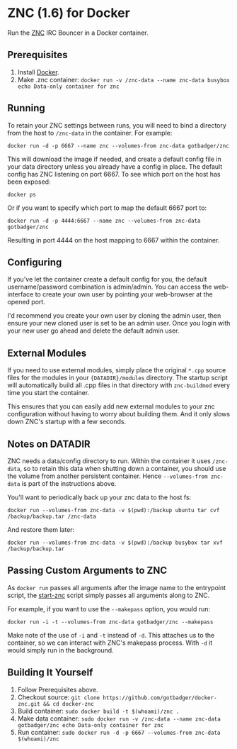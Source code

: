 # ZNC (1.6) for Docker

Run the [ZNC](http://znc.in) IRC Bouncer in a Docker container.


## Prerequisites

1. Install [Docker](http://docker.io/).
2. Make .znc container: `docker run -v /znc-data --name znc-data busybox echo Data-only container for znc`


## Running

To retain your ZNC settings between runs, you will need to bind a directory
from the host to `/znc-data` in the container. For example:

    docker run -d -p 6667 --name znc --volumes-from znc-data gotbadger/znc

This will download the image if needed, and create a default config file in
your data directory unless you already have a config in place. The default
config has ZNC listening on port 6667. To see which port on the host has been
exposed:

    docker ps

Or if you want to specify which port to map the default 6667 port to:

    docker run -d -p 4444:6667 --name znc --volumes-from znc-data gotbadger/znc

Resulting in port 4444 on the host mapping to 6667 within the container.


## Configuring

If you've let the container create a default config for you, the default
username/password combination is admin/admin. You can access the web-interface
to create your own user by pointing your web-browser at the opened port.

I'd recommend you create your own user by cloning the admin user, then ensure
your new cloned user is set to be an admin user. Once you login with your new
user go ahead and delete the default admin user.


## External Modules

If you need to use external modules, simply place the original `*.cpp` source
files for the modules in your `{DATADIR}/modules` directory. The startup
script will automatically build all .cpp files in that directory with
`znc-buildmod` every time you start the container.

This ensures that you can easily add new external modules to your znc
configuration without having to worry about building them. And it only slows
down ZNC's startup with a few seconds.


## Notes on DATADIR

ZNC needs a data/config directory to run. Within the container it uses
`/znc-data`, so to retain this data when shutting down a container, you should
use the volume from another persistent container. Hence `--volumes-from znc-data`
is part of the instructions above.

You'll want to periodically back up your znc data to the host fs:

    docker run --volumes-from znc-data -v $(pwd):/backup ubuntu tar cvf /backup/backup.tar /znc-data

And restore them later:

    docker run --volumes-from znc-data -v $(pwd):/backup busybox tar xvf /backup/backup.tar


## Passing Custom Arguments to ZNC

As `docker run` passes all arguments after the image name to the entrypoint
script, the [start-znc][] script simply passes all arguments along to ZNC.

[start-znc]: https://github.com/gotbadger/docker-znc/blob/master/start-znc

For example, if you want to use the `--makepass` option, you would run:

    docker run -i -t --volumes-from znc-data gotbadger/znc --makepass

Make note of the use of `-i` and `-t` instead of `-d`. This attaches us to the
container, so we can interact with ZNC's makepass process. With `-d` it would
simply run in the background.


## Building It Yourself

1. Follow Prerequisites above.
2. Checkout source: `git clone https://github.com/gotbadger/docker-znc.git && cd docker-znc`
3. Build container: `sudo docker build -t $(whoami)/znc .`
4. Make data container: `sudo docker run -v /znc-data --name znc-data gotbadger/znc echo Data-only container for znc`
5. Run container: `sudo docker run -d -p 6667 --volumes-from znc-data $(whoami)/znc`

